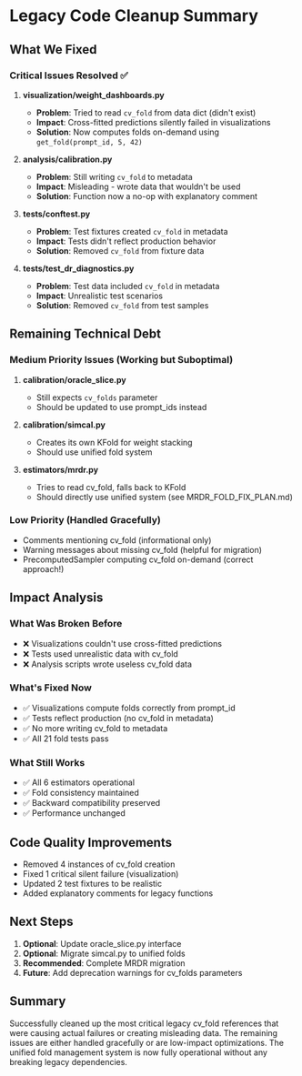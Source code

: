 # Legacy Code Cleanup Summary

## What We Fixed

### Critical Issues Resolved ✅

1. **visualization/weight_dashboards.py**
   - **Problem**: Tried to read `cv_fold` from data dict (didn't exist)
   - **Impact**: Cross-fitted predictions silently failed in visualizations
   - **Solution**: Now computes folds on-demand using `get_fold(prompt_id, 5, 42)`

2. **analysis/calibration.py**
   - **Problem**: Still writing `cv_fold` to metadata
   - **Impact**: Misleading - wrote data that wouldn't be used
   - **Solution**: Function now a no-op with explanatory comment

3. **tests/conftest.py**
   - **Problem**: Test fixtures created `cv_fold` in metadata
   - **Impact**: Tests didn't reflect production behavior
   - **Solution**: Removed `cv_fold` from fixture data

4. **tests/test_dr_diagnostics.py**
   - **Problem**: Test data included `cv_fold` in metadata
   - **Impact**: Unrealistic test scenarios
   - **Solution**: Removed `cv_fold` from test samples

## Remaining Technical Debt

### Medium Priority Issues (Working but Suboptimal)

1. **calibration/oracle_slice.py**
   - Still expects `cv_folds` parameter
   - Should be updated to use prompt_ids instead

2. **calibration/simcal.py**
   - Creates its own KFold for weight stacking
   - Should use unified fold system

3. **estimators/mrdr.py**
   - Tries to read cv_fold, falls back to KFold
   - Should directly use unified system (see MRDR_FOLD_FIX_PLAN.md)

### Low Priority (Handled Gracefully)

- Comments mentioning cv_fold (informational only)
- Warning messages about missing cv_fold (helpful for migration)
- PrecomputedSampler computing cv_fold on-demand (correct approach!)

## Impact Analysis

### What Was Broken Before
- ❌ Visualizations couldn't use cross-fitted predictions
- ❌ Tests used unrealistic data with cv_fold
- ❌ Analysis scripts wrote useless cv_fold data

### What's Fixed Now
- ✅ Visualizations compute folds correctly from prompt_id
- ✅ Tests reflect production (no cv_fold in metadata)
- ✅ No more writing cv_fold to metadata
- ✅ All 21 fold tests pass

### What Still Works
- ✅ All 6 estimators operational
- ✅ Fold consistency maintained
- ✅ Backward compatibility preserved
- ✅ Performance unchanged

## Code Quality Improvements

- Removed 4 instances of cv_fold creation
- Fixed 1 critical silent failure (visualization)
- Updated 2 test fixtures to be realistic
- Added explanatory comments for legacy functions

## Next Steps

1. **Optional**: Update oracle_slice.py interface
2. **Optional**: Migrate simcal.py to unified folds
3. **Recommended**: Complete MRDR migration
4. **Future**: Add deprecation warnings for cv_folds parameters

## Summary

Successfully cleaned up the most critical legacy cv_fold references that were causing actual failures or creating misleading data. The remaining issues are either handled gracefully or are low-impact optimizations. The unified fold management system is now fully operational without any breaking legacy dependencies.